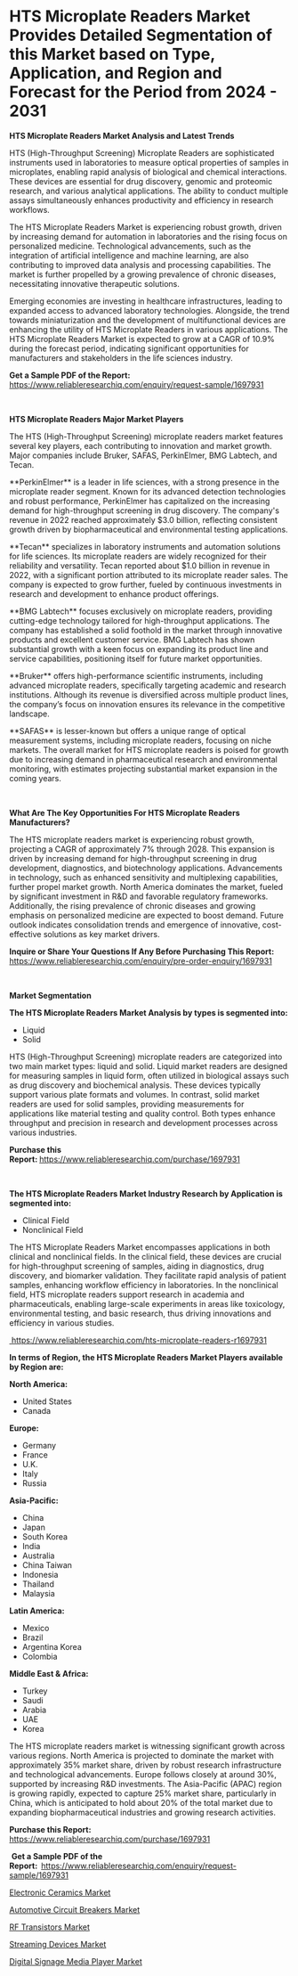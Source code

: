 <p><h1>HTS Microplate Readers Market Provides Detailed Segmentation of this Market based on Type, Application, and Region and Forecast for the Period from 2024 - 2031</h1></p><p><strong>HTS Microplate Readers Market Analysis and Latest Trends</strong></p>
<p><p>HTS (High-Throughput Screening) Microplate Readers are sophisticated instruments used in laboratories to measure optical properties of samples in microplates, enabling rapid analysis of biological and chemical interactions. These devices are essential for drug discovery, genomic and proteomic research, and various analytical applications. The ability to conduct multiple assays simultaneously enhances productivity and efficiency in research workflows.</p><p>The HTS Microplate Readers Market is experiencing robust growth, driven by increasing demand for automation in laboratories and the rising focus on personalized medicine. Technological advancements, such as the integration of artificial intelligence and machine learning, are also contributing to improved data analysis and processing capabilities. The market is further propelled by a growing prevalence of chronic diseases, necessitating innovative therapeutic solutions.</p><p>Emerging economies are investing in healthcare infrastructures, leading to expanded access to advanced laboratory technologies. Alongside, the trend towards miniaturization and the development of multifunctional devices are enhancing the utility of HTS Microplate Readers in various applications. The HTS Microplate Readers Market is expected to grow at a CAGR of 10.9% during the forecast period, indicating significant opportunities for manufacturers and stakeholders in the life sciences industry.</p></p>
<p><strong>Get a Sample PDF of the Report:&nbsp;</strong> <a href="https://www.reliableresearchiq.com/enquiry/request-sample/1697931?utm_campaign=1159&utm_medium=2&utm_source=Github&utm_content=ia&utm_term=12122024&utm_id=hts-microplate-readers">https://www.reliableresearchiq.com/enquiry/request-sample/1697931</a></p>
<p>&nbsp;</p>
<p><strong>HTS Microplate Readers Major Market Players</strong></p>
<p><p>The HTS (High-Throughput Screening) microplate readers market features several key players, each contributing to innovation and market growth. Major companies include Bruker, SAFAS, PerkinElmer, BMG Labtech, and Tecan.</p><p>**PerkinElmer** is a leader in life sciences, with a strong presence in the microplate reader segment. Known for its advanced detection technologies and robust performance, PerkinElmer has capitalized on the increasing demand for high-throughput screening in drug discovery. The company's revenue in 2022 reached approximately $3.0 billion, reflecting consistent growth driven by biopharmaceutical and environmental testing applications.</p><p>**Tecan** specializes in laboratory instruments and automation solutions for life sciences. Its microplate readers are widely recognized for their reliability and versatility. Tecan reported about $1.0 billion in revenue in 2022, with a significant portion attributed to its microplate reader sales. The company is expected to grow further, fueled by continuous investments in research and development to enhance product offerings.</p><p>**BMG Labtech** focuses exclusively on microplate readers, providing cutting-edge technology tailored for high-throughput applications. The company has established a solid foothold in the market through innovative products and excellent customer service. BMG Labtech has shown substantial growth with a keen focus on expanding its product line and service capabilities, positioning itself for future market opportunities.</p><p>**Bruker** offers high-performance scientific instruments, including advanced microplate readers, specifically targeting academic and research institutions. Although its revenue is diversified across multiple product lines, the company’s focus on innovation ensures its relevance in the competitive landscape.</p><p>**SAFAS** is lesser-known but offers a unique range of optical measurement systems, including microplate readers, focusing on niche markets. The overall market for HTS microplate readers is poised for growth due to increasing demand in pharmaceutical research and environmental monitoring, with estimates projecting substantial market expansion in the coming years.</p></p>
<p>&nbsp;</p>
<p><strong>What Are The Key Opportunities For HTS Microplate Readers Manufacturers?</strong></p>
<p><p>The HTS microplate readers market is experiencing robust growth, projecting a CAGR of approximately 7% through 2028. This expansion is driven by increasing demand for high-throughput screening in drug development, diagnostics, and biotechnology applications. Advancements in technology, such as enhanced sensitivity and multiplexing capabilities, further propel market growth. North America dominates the market, fueled by significant investment in R&D and favorable regulatory frameworks. Additionally, the rising prevalence of chronic diseases and growing emphasis on personalized medicine are expected to boost demand. Future outlook indicates consolidation trends and emergence of innovative, cost-effective solutions as key market drivers.</p></p>
<p><strong>Inquire or Share Your Questions If Any Before Purchasing This Report:</strong> <a href="https://www.reliableresearchiq.com/enquiry/pre-order-enquiry/1697931?utm_campaign=1159&utm_medium=2&utm_source=Github&utm_content=ia&utm_term=12122024&utm_id=hts-microplate-readers">https://www.reliableresearchiq.com/enquiry/pre-order-enquiry/1697931</a></p>
<p>&nbsp;</p>
<p><strong>Market Segmentation</strong></p>
<p><strong>The HTS Microplate Readers Market Analysis by types is segmented into:</strong></p>
<p><ul><li>Liquid</li><li>Solid</li></ul></p>
<p><p>HTS (High-Throughput Screening) microplate readers are categorized into two main market types: liquid and solid. Liquid market readers are designed for measuring samples in liquid form, often utilized in biological assays such as drug discovery and biochemical analysis. These devices typically support various plate formats and volumes. In contrast, solid market readers are used for solid samples, providing measurements for applications like material testing and quality control. Both types enhance throughput and precision in research and development processes across various industries.</p></p>
<p><strong>Purchase this Report:&nbsp;</strong><a href="https://www.reliableresearchiq.com/purchase/1697931?utm_campaign=1159&utm_medium=2&utm_source=Github&utm_content=ia&utm_term=12122024&utm_id=hts-microplate-readers">https://www.reliableresearchiq.com/purchase/1697931</a></p>
<p>&nbsp;</p>
<p><strong>The HTS Microplate Readers Market Industry Research by Application is segmented into:</strong></p>
<p><ul><li>Clinical Field</li><li>Nonclinical Field</li></ul></p>
<p><p>The HTS Microplate Readers Market encompasses applications in both clinical and nonclinical fields. In the clinical field, these devices are crucial for high-throughput screening of samples, aiding in diagnostics, drug discovery, and biomarker validation. They facilitate rapid analysis of patient samples, enhancing workflow efficiency in laboratories. In the nonclinical field, HTS microplate readers support research in academia and pharmaceuticals, enabling large-scale experiments in areas like toxicology, environmental testing, and basic research, thus driving innovations and efficiency in various studies.</p></p>
<p><a href="https://www.reliableresearchiq.com/hts-microplate-readers-r1697931?utm_campaign=1159&utm_medium=2&utm_source=Github&utm_content=ia&utm_term=12122024&utm_id=hts-microplate-readers">&nbsp;https://www.reliableresearchiq.com/hts-microplate-readers-r1697931</a></p>
<p><strong>In terms of Region, the HTS Microplate Readers Market Players available by Region are:</strong></p>
<p>
    <p> <strong> North America: </strong>
        <ul>
            <li>United States</li>
            <li>Canada</li>
        </ul>
        </p> 
    <p> <strong> Europe: </strong>
        <ul>
            <li>Germany</li>
            <li>France</li>
            <li>U.K.</li>
            <li>Italy</li>
            <li>Russia</li>
        </ul>
        </p> 
    <p> <strong> Asia-Pacific: </strong>
        <ul>
            <li>China</li>
            <li>Japan</li>
            <li>South Korea</li>
            <li>India</li>
            <li>Australia</li>
            <li>China Taiwan</li>
            <li>Indonesia</li>
            <li>Thailand</li>
            <li>Malaysia</li>
        </ul>
        </p> 
    <p> <strong> Latin America: </strong>
        <ul>
            <li>Mexico</li>
            <li>Brazil</li>
            <li>Argentina Korea</li>
            <li>Colombia</li>
        </ul>
        </p> 
    <p> <strong> Middle East & Africa: </strong>
        <ul>
            <li>Turkey</li>
            <li>Saudi</li>
            <li>Arabia</li>
            <li>UAE</li>
            <li>Korea</li>
        </ul>
    </p>
    </p>
<p><p>The HTS microplate readers market is witnessing significant growth across various regions. North America is projected to dominate the market with approximately 35% market share, driven by robust research infrastructure and technological advancements. Europe follows closely at around 30%, supported by increasing R&D investments. The Asia-Pacific (APAC) region is growing rapidly, expected to capture 25% market share, particularly in China, which is anticipated to hold about 20% of the total market due to expanding biopharmaceutical industries and growing research activities.</p></p>
<p><strong>Purchase this Report: </strong><a href="https://www.reliableresearchiq.com/purchase/1697931?utm_campaign=1159&utm_medium=2&utm_source=Github&utm_content=ia&utm_term=12122024&utm_id=hts-microplate-readers">https://www.reliableresearchiq.com/purchase/1697931</a></p>
<p>&nbsp;<strong>Get a Sample PDF of the Report:&nbsp;&nbsp;</strong><a href="https://www.reliableresearchiq.com/enquiry/request-sample/1697931?utm_campaign=1159&utm_medium=2&utm_source=Github&utm_content=ia&utm_term=12122024&utm_id=hts-microplate-readers">https://www.reliableresearchiq.com/enquiry/request-sample/1697931</a></p>
<p><strong></strong></p>
<p><p><a href="https://www.linkedin.com/pulse/a-mkt-nova-vc8zf?utm_campaign=1159&utm_medium=2&utm_source=Github&utm_content=ia&utm_term=12122024&utm_id=hts-microplate-readers">Electronic Ceramics Market</a></p><p><a href="https://www.linkedin.com/pulse/a-mkt-nova-vc8zf?utm_campaign=1159&utm_medium=2&utm_source=Github&utm_content=ia&utm_term=12122024&utm_id=hts-microplate-readers">Automotive Circuit Breakers Market</a></p><p><a href="https://www.linkedin.com/pulse/rf-transistors-market-report-detailed-size-analysis-forecasted-wmupe?utm_campaign=1159&utm_medium=2&utm_source=Github&utm_content=ia&utm_term=12122024&utm_id=hts-microplate-readers">RF Transistors Market</a></p><p><a href="https://www.linkedin.com/pulse/anticipated-cagr-98-streaming-devices-market-analysis-report-mgy0e?utm_campaign=1159&utm_medium=2&utm_source=Github&utm_content=ia&utm_term=12122024&utm_id=hts-microplate-readers">Streaming Devices Market</a></p><p><a href="https://www.linkedin.com/pulse/digital-signage-media-player-market-research-report-projected-i2pwe?utm_campaign=1159&utm_medium=2&utm_source=Github&utm_content=ia&utm_term=12122024&utm_id=hts-microplate-readers">Digital Signage Media Player Market</a></p></p>
